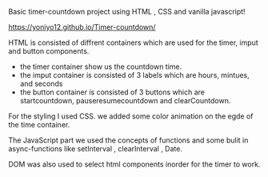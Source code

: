 Basic timer-countdown project using HTML , CSS and vanilla javascript!

https://yoniyo12.github.io/Timer-countdown/


HTML is consisted of diffrent containers which are used for the timer, imput and button components.

- the timer container show us the countdown time.
- the imput container is consisted of 3 labels which are hours, mintues, and seconds
- the button container is consisted of 3 buttons which are startcountdown, pauseresumecountdown and clearCountdown.

For the styling I used CSS. we added some color animation on the egde of the time container.

The JavaScript part we used the concepts of functions and some bulit in async-functions like setInterval , clearInterval , Date. 

DOM was also used to select html components inorder for the timer to work.
